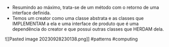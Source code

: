 - Resumindo ao máximo, trata-se de um método com o retorno de uma interface definida.
- Temos um creator como uma classe abstrata e as classes que IMPLEMENTAM a ela e uma interface de produto que é uma dependência do creator e que possui outras classes que HERDAM dela.

![[Pasted image 20230928230138.png]]
#patterns #computing
